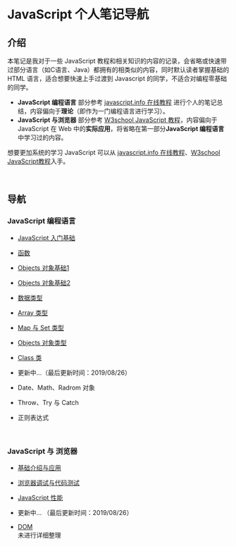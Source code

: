 # JavaScript 个人笔记导航

## 介绍

本笔记是我对于一些 JavaScript 教程和相关知识的内容的记录，会省略或快速带过部分语言（如C语言、Java）都拥有的相类似的内容，同时默认读者掌握基础的 HTML 语言，适合想要快速上手过渡到 Javascript 的同学，不适合对编程零基础的同学。

- **JavaScript 编程语言** 部分参考 [javascript.info 在线教程](https://zh.javascript.info) 进行个人的笔记总结，内容偏向于**理论**（即作为一门编程语言进行学习）。
- **JavaScript 与浏览器** 部分参考 [W3school JavaScript 教程](https://www.w3school.com.cn/js/index.asp)，内容偏向于 JavaScript 在 Web 中的**实际应用**，将省略在第一部分**JavaScript 编程语言**中学习过的内容。

想要更加系统的学习 JavaScript 可以从 [javascript.info 在线教程](https://zh.javascript.info)、[W3school JavaScript教程](https://www.w3school.com.cn/js/index.asp)入手。

<br>

## 导航

### JavaScript 编程语言

- [JavaScript 入门基础](chapter1/1.入门基础.md)

- [函数](chapter1/2.函数.md)

- [Objects 对象基础1](chapter1/3.Objects对象1.md)

- [Objects 对象基础2](chapter1/4.Objects对象2.md)

- [数据类型](chapter1/5.数据类型.md)

- [Array 类型](chapter1/6.Array类型.md)

- [Map 与 Set 类型](chapter1/7.Map&Set.md)

- [Objects 对象类型](chapter1/8.Objects对象类型.md)

- [Class 类](chapter1/Class类.md)

- 更新中...（最后更新时间：2019/08/26）

- Date、Math、Radrom 对象

- Throw、Try 与 Catch

- 正则表达式

<br>

### JavaScript 与 浏览器

- [基础介绍与应用](chapter2/1.简介.md)

- [浏览器调试与代码测试](chapter2/调试与测试.md)

- [JavaScript 性能](chapter2/性能.md)

- 更新中... （最后更新时间：2019/08/26）

- [DOM](chapter2/DOM.md)  
  未进行详细整理

